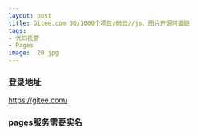 ```yaml
---
layout: post
title: Gitee.com 5G/1000个项目/码云//js、图片开源可直链
tags:
- 代码托管
- Pages
image:  20.jpg
---
```



### 登录地址<br>
https://gitee.com/

### pages服务需要实名<br>
